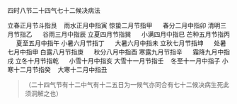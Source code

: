 四时八节二十四气七十二候决病法

立春正月节斗指艮    雨水正月中指寅
惊蛰二月节指甲      春分二月中指卯
清明三月节指乙      谷雨三月中指辰
立夏四月节指巽      小满四月中指巳
芒种五月节指丙      夏至五月中指午
小暑六月节指丁      大暑六月中指未
立秋七月节指坤      处暑七月中指申
白露八月节指庚      秋分八月中指酉
寒露九月节指辛      霜降九月中指戌
立冬十月节指乾      小雪十月中指亥
大雪十一月节指壬    冬至十一月中指子
小寒十二月节指癸    大寒十二月中指丑

>（二十四气节有十二中气有十二五日为一候气亦同合有七十二候决病生死此须洞解之也）